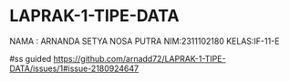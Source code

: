 # LAPRAK-1-TIPE-DATA
NAMA : ARNANDA SETYA NOSA PUTRA
NIM:2311102180
KELAS:IF-11-E


#ss guided
https://github.com/arnadd72/LAPRAK-1-TIPE-DATA/issues/1#issue-2180924647

